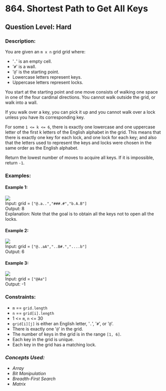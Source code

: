 # 864. Shortest Path to Get All Keys
## Question Level: Hard
### Description:
You are given an `m x n` grid grid where:
- '`.`' is an empty cell.
- '`#`' is a wall.
- '`@`' is the starting point.
- Lowercase letters represent keys.
- Uppercase letters represent locks.

You start at the starting point and one move consists of walking one space in one of the four cardinal directions. You cannot walk outside the grid, or walk into a wall.

If you walk over a key, you can pick it up and you cannot walk over a lock unless you have its corresponding key.

For some `1 <= k <= 6`, there is exactly one lowercase and one uppercase letter of the first k letters of the English alphabet in the grid. This means that there is exactly one key for each lock, and one lock for each key; and also that the letters used to represent the keys and locks were chosen in the same order as the English alphabet.

Return the lowest number of moves to acquire all keys. If it is impossible, return `-1`.


### Examples:
#### Example 1:

<img src="https://assets.leetcode.com/uploads/2021/07/23/lc-keys2.jpg"><br>
Input: grid = `["@.a..","###.#","b.A.B"]`  
Output: 8  
Explanation: Note that the goal is to obtain all the keys not to open all the locks.  
#### Example 2:

<img src="https://assets.leetcode.com/uploads/2021/07/23/lc-key2.jpg"><br>
Input: grid = `["@..aA","..B#.","....b"]`  
Output: 6  
#### Example 3:

<img src="https://assets.leetcode.com/uploads/2021/07/23/lc-keys3.jpg"><br>
Input: grid = `["@Aa"]`  
Output: -1  

### Constraints:

- `m` == `grid.length`
- `n` == `grid[i].length`
- 1 <= `m`, `n` <= 30
- `grid[i][j]` is either an English letter, '`.`', '`#`', or '`@`'. 
- There is exactly one '`@`' in the grid.
- The number of keys in the grid is in the range `[1, 6]`.
- Each key in the grid is unique.
- Each key in the grid has a matching lock.

### <i>Concepts Used:
- Array
- Bit Manipulation
- Breadth-First Search
- Matrix</i>